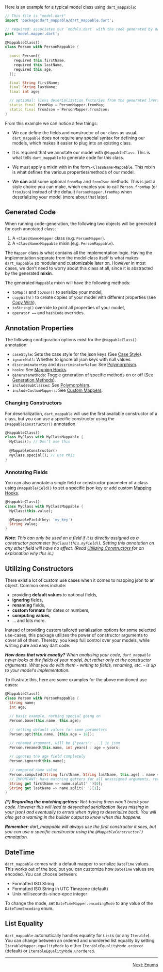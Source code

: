 Here is an example for a typical model class using `dart_mappable`:

```dart
// This file is "model.dart"
import 'package:dart_mappable/dart_mappable.dart';

// required: associates our `models.dart` with the code generated by dart_mappable
part 'model.mapper.dart';

@MappableClass()
class Person with PersonMappable {
  
  const Person({
    required this.firstName, 
    required this.lastName, 
    required this.age,
  });

  final String firstName;
  final String lastName;
  final int age;

  // optional: links deserialization factories from the generated [PersonMapper] class
  static final fromMap = PersonMapper.fromMap;
  static final fromJson = PersonMapper.fromJson;
}
```

From this example we can notice a few things:

- We can define the fields and constructor of our class as usual. `dart_mappable` does not
  require any special syntax for defining our models, which makes it easier to plug into an existing class. 

- It is required that we annotate our model with `@MappableClass`. This is what tells 
  `dart_mappable` to generate code for this class.
  
- We must apply a mixin with in the form `<ClassName>Mappable`. This mixin is what defines the 
  various properties/methods of our model.
  
- We **can** add some optional `fromMap` and `fromJson` methods. This is just a style choice you can make,
  which enables you to call `Person.fromMap` (or `fromJson`) instead of the default `PersonMapper.fromMap` when
  deserializing your model (more about that later).
  
## Generated Code

When running code-generation, the following two objects will be generated for each annotated class:

1. A `<ClassName>Mapper` class (e.g. `PersonMapper`). 
2. A `<ClassName>Mappable` mixin (e.g. `PersonMappable`).

The `Mapper` class is what contains all the implementation logic. Having the implementation separate from
the model class itself is what makes `dart_mappable` so modular and customizable later on. However
in most cases, we don't need to worry about this class at all, since it is abstracted by the generated **mixin**.

The generated `Mappable` mixin will have the following methods:

- `toMap()` and `toJson()` to serialize your model,
- `copyWith()` to create copies of your model with different properties (see [Copy With](../topics/Copy-With-topic.html)),
- `toString()` override to print all properties of your model,
- `operator ==` and `hashCode` overrides.

## Annotation Properties

The following configuration options exist for the `@MappableClass()` annotation:

- `caseStyle`: Sets the case style for the json keys (See [Case Style](../topics/Configuration-topic.html#case-styles)).
- `ignoreNull`: Whether to ignore all json keys with null values.
- `discriminatorKey` and `discriminatorValue`: See [Polymorphism](../topics/Polymorphism-topic.html).
- `hooks`: See [Mapping Hooks](../topics/Mapping%20Hooks-topic.html).
- `generateMethods`: Toggle generation of specific methods on or off (See [Generation Methods](../topics/Configuration-topic.html#generation-methods)). 
- `includeSubClasses`: See [Polymorphism](../topics/Polymorphism-topic.html).
- `includeCustomMappers`: See [Custom Mappers](../topics/Custom%20Mappers-topic.html).

### Changing Constructors

For deserialization, `dart_mappable` will use the first available constructor of a class, but you
can use a specific constructor using the `@MappableConstructor()` annotation.

```dart
@MappableClass()
class MyClass with MyClassMappable {
  MyClass(); // Don't use this
  
  @MappableConstructor()
  MyClass.special(); // Use this
}
```

### Annotating Fields

You can also annotate a single field or constructor parameter of a class using `@MappableField()`
to set a specific json key or add custom [Mapping Hooks](../topics/Mapping%20Hooks-topic.html).

```dart
@MappableClass()
class MyClass with MyClassMappable {
  MyClass(this.value);

  @MappableField(key: 'my_key')
  String value;
}
```

***Note**: This can only be used on a field if it is directly assigned as a constructor parameter (`MyClass(this.myField)`).
Setting this annotation on any other field will have no effect. (Read [Utilizing Constructors](#utilizing-constructors) 
for an explanation why this is.)*

## Utilizing Constructors

There exist a lot of custom use cases when it comes to mapping json to an object. Common ones include:

- providing **default values** to optional fields,
- **ignoring** fields,
- **renaming** fields,
- **custom formats** for dates or numbers,
- **computing values**,
- ... and lots more.

Instead of providing custom tailored serialization options for some selected use-cases, this package
utilizes the power of constructor arguments to cover all of them. Thereby, you keep full control
over your models, while writing pure and easy dart code.

***How does that work exactly?** When analysing your code, `dart_mappable` never looks at the fields
of your model, but rather only at the constructor arguments. What you do with them - writing to
fields, renaming, etc. - is up to your model's implementation.*

To illustrate this, here are some examples for the above mentioned use cases:

```dart
@MappableClass()
class Person with PersonMappable {
  String name;
  int age;
    
  // basic example, nothing special going on
  Person.base(this.name, this.age);
  
  // setting default values for some parameters
  Person.opt(this.name, [this.age = 18]);

  // renamed argument, will be {"years": ...} in json
  Person.renamed(this.name, int years) : age = years;
  
  // ignores the age field completely
  Person.ignored(this.name);
 
  // computed name value
  Person.computed(String firstName, String lastName, this.age) : name = '$firstName $lastName';
  // IMPORTANT: have matching getters for all unassigned arguments, reversing the computed value (*)
  String get firstName => name.split(' ')[0];
  String get lastName => name.split(' ')[1];
}
```

***(\*) Regarding the matching getters:** Not-having them won't break your code.
However this will lead to desynched serialization (keys missing in your json) and eventually to
errors when trying to deserialize back. You will also get a warning in the builder output to know
when this happens.*

***Remember**: dart_mappable will always use the first constructor it sees, but you can use a specific
constructor using the `@MappableConstructor()` annotation.*

## DateTime

`dart_mappable` comes with a default mapper to serialize `DateTime` values. This works out of the box, but you
can customize how `DateTime` values are encoded. You can choose between:

- Formatted ISO String
- Formatted ISO String in UTC Timezone (default)
- Unix milliseconds-since-epoc integer

To change the mode, set `DateTimeMapper.encodingMode` to any value of the `DateTimeEncoding` enum.

## List Equality

`dart_mappable` automatically handles equality for `List`s (or any `Iterable`). You can change between an ordered and unordered 
list equality by setting `IterableMapper.equalityMode` to either `IterableEqualityMode.ordered` (default) 
or `IterableEqualityMode.unordered`.

---

<p align="right"><a href="../topics/Enums-topic.html">Next: Enums</a></p>
